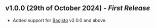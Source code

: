 ## **v1.0.0 (29th of October 2024)** - *First Release*

- Added support for [Bagisto](https://github.com/bagisto/bagisto) v2.0.0 and above.
